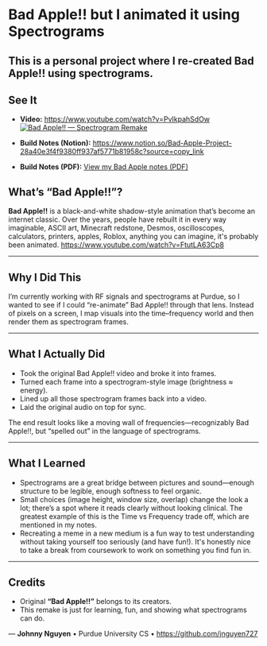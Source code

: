# Bad Apple!! but I animated it using Spectrograms

This is a personal project where I re-created **Bad Apple!!** using spectrograms. 
---

## See It

- **Video:** https://www.youtube.com/watch?v=PvIkpahSdOw [![Bad Apple!! — Spectrogram Remake](https://img.youtube.com/vi/PvIkpahSdOw/hqdefault.jpg)](https://www.youtube.com/watch?v=PvIkpahSdOw)

- **Build Notes (Notion):** https://www.notion.so/Bad-Apple-Project-28a40e3f4f9380ff937af5771b81958c?source=copy_link
- **Build Notes (PDF):** [View my Bad Apple notes (PDF)](bad_apple_notes.pdf)

## What’s “Bad Apple!!”?

**Bad Apple!!** is a black-and-white shadow-style animation that’s become an internet classic. Over the years, people have rebuilt it in every way imaginable, ASCII art, Minecraft redstone, Desmos, oscilloscopes, calculators, printers, apples, Roblox, anything you can imagine, it's probably been animated.
https://www.youtube.com/watch?v=FtutLA63Cp8

---

## Why I Did This

I’m currently working with RF signals and spectrograms at Purdue, so I wanted to see if I could “re-animate” Bad Apple!! through that lens. Instead of pixels on a screen, I map visuals into the time–frequency world and then render them as spectrogram frames.

---

## What I Actually Did 

- Took the original Bad Apple!! video and broke it into frames.
- Turned each frame into a spectrogram-style image (brightness ≈ energy).
- Lined up all those spectrogram frames back into a video.
- Laid the original audio on top for sync.

The end result looks like a moving wall of frequencies—recognizably Bad Apple!!, but “spelled out” in the language of spectrograms. 

---

## What I Learned

- Spectrograms are a great bridge between pictures and sound—enough structure to be legible, enough softness to feel organic.
- Small choices (image height, window size, overlap) change the look a lot; there’s a spot where it reads clearly without looking clinical. The greatest example of this is the Time vs Frequency trade off, which are mentioned in my notes.
- Recreating a meme in a new medium is a fun way to test understanding without taking yourself too seriously (and have fun!). It's honestly nice to take a break from coursework to work on something you find fun in.


---

## Credits

- Original **“Bad Apple!!”** belongs to its creators.
- This remake is just for learning, fun, and showing what spectrograms can do.

— **Johnny Nguyen** • Purdue University CS • https://github.com/jnguyen727
